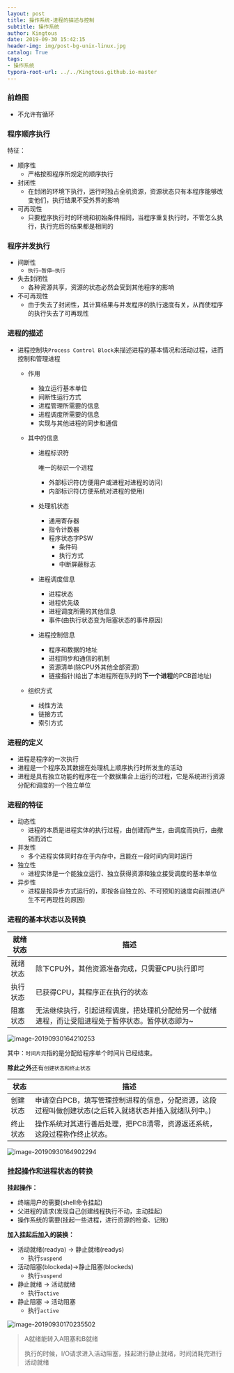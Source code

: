 ```yaml
---
layout: post
title: 操作系统-进程的描述与控制
subtitle: 操作系统
author: Kingtous
date: 2019-09-30 15:42:15
header-img: img/post-bg-unix-linux.jpg
catalog: True
tags:
- 操作系统
typora-root-url: ../../Kingtous.github.io-master
---
```


### 前趋图

- 不允许有循环

### 程序顺序执行

特征：

- 顺序性
  - 严格按照程序所规定的顺序执行
- 封闭性
  - 在封闭的环境下执行，运行时独占全机资源，资源状态只有本程序能够改变他们，执行结果不受外界的影响
- 可再现性
  - 只要程序执行时的环境和初始条件相同，当程序重复执行时，不管怎么执行，执行完后的结果都是相同的

### 程序并发执行

- 间断性
  - `执行—暂停—执行`
- 失去封闭性
  - 各种资源共享，资源的状态必然会受到其他程序的影响
- 不可再现性
  - 由于失去了封闭性，其计算结果与并发程序的执行速度有关，从而使程序的执行失去了可再现性

### 进程的描述

- 进程控制块`Process Control Block`来描述进程的基本情况和活动过程，进而控制和管理进程

  - 作用

    - 独立运行基本单位
    - 间断性运行方式
    - 进程管理所需要的信息
    - 进程调度所需要的信息
    - 实现与其他进程的同步和通信

  - 其中的信息

    - 进程标识符

      唯一的标识一个进程

      - 外部标识符(方便用户或进程对进程的访问)
      - 内部标识符(方便系统对进程的使用)

    - 处理机状态

      - 通用寄存器
      - 指令计数器
      - 程序状态字PSW
        - 条件码
        - 执行方式
        - 中断屏蔽标志

    - 进程调度信息

      - 进程状态
      - 进程优先级
      - 进程调度所需的其他信息
      - 事件(由执行状态变为阻塞状态的事件原因)

    - 进程控制信息

      - 程序和数据的地址
      - 进程同步和通信的机制
      - 资源清单(除CPU外其他全部资源)
      - 链接指针(给出了本进程所在队列的**下一个进程**的PCB首地址)

  - 组织方式

    - 线性方法
    - 链接方式
    - 索引方式

### 进程的定义

- 进程是程序的一次执行
- 进程是一个程序及其数据在处理机上顺序执行时所发生的活动
- 进程是具有独立功能的程序在一个数据集合上运行的过程，它是系统进行资源分配和调度的一个独立单位



### 进程的特征

- 动态性
  - 进程的本质是进程实体的执行过程，由创建而产生，由调度而执行，由撤销而消亡
- 并发性
  - 多个进程实体同时存在于内存中，且能在一段时间内同时运行
- 独立性
  - 进程实体是一个能独立运行、独立获得资源和独立接受调度的基本单位
- 异步性
  - 进程是按异步方式运行的，即按各自独立的、不可预知的速度向前推进(产生不可再现性的原因)



### 进程的基本状态以及转换

| 就绪状态 | 描述                                                         |
| -------- | ------------------------------------------------------------ |
| 就绪状态 | 除下CPU外，其他资源准备完成，只需要CPU执行即可               |
| 执行状态 | 已获得CPU，其程序正在执行的状态                              |
| 阻塞状态 | 无法继续执行，引起进程调度，把处理机分配给另一个就绪进程，而让受阻进程处于暂停状态。暂停状态即为~ |

![image-20190930164210253](/img/unsorted/image-20190930164210253.png)

其中：`时间片完`指的是分配给程序单个时间片已经结束。

**除此之外**还有`创建状态和终止状态`

| 状态     | 描述                                                         |
| -------- | ------------------------------------------------------------ |
| 创建状态 | 申请空白PCB，填写管理控制进程的信息，分配资源，这段过程叫做创建状态(之后转入就绪状态并插入就绪队列中。) |
| 终止状态 | 操作系统对其进行善后处理，把PCB清零，资源返还系统，这段过程称作终止状态。 |

![image-20190930164902294](/img/unsorted/image-20190930164902294.png)

### 挂起操作和进程状态的转换

**挂起操作：**

- 终端用户的需要(shell命令挂起)
- 父进程的请求(发现自己创建线程执行不动，主动挂起)
- 操作系统的需要(挂起一些进程，进行资源的检查、记账)

**加入挂起后加入的装换：**

- 活动就绪(readya) -> 静止就绪(readys)
  - 执行`suspend`
- 活动阻塞(blockeda)->静止阻塞(blockeds)
  - 执行`suspend`
- 静止就绪 -> 活动就绪
  - 执行`active`
- 静止阻塞 -> 活动阻塞
  - 执行`active`

![image-20190930170235502](/img/unsorted/image-20190930170235502.png)

> A就绪能转入A阻塞和B就绪
>
> 执行的时候，I/O请求进入活动阻塞，挂起进行静止就绪，时间消耗完进行活动就绪

